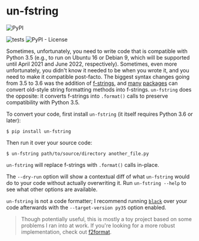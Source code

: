 # un-fstring

![PyPI](https://img.shields.io/pypi/v/un-fstring)

![tests](https://github.com/JoshKarpel/un-fstring/workflows/tests/badge.svg)
![PyPI - License](https://img.shields.io/pypi/l/un-fstring)

Sometimes, unfortunately, you need to write code that is compatible with Python 3.5
(e.g., to run on Ubuntu 16 or Debian 9, which will be supported
until April 2021 and June 2022, respectively).
Sometimes, even more unfortunately, you didn't know it needed to be when you
wrote it, and you need to make it compatible post-facto.
The biggest syntax changes going from 3.5 to 3.6 was the addition of
[f-strings](https://docs.python.org/3/whatsnew/3.6.html#pep-498-formatted-string-literals),
and [many](https://github.com/asottile/pyupgrade)
[packages](https://github.com/ikamensh/flynt)
can convert old-style string formatting methods into f-strings.
`un-fstring` does the opposite: it converts f-strings into `.format()` calls
to preserve compatibility with Python 3.5.

To convert your code, first install `un-fstring` (it itself requires Python 3.6 or later):
```console
$ pip install un-fstring
```
Then run it over your source code:
```console
$ un-fstring path/to/source/directory another_file.py
```
`un-fstring` will replace f-strings with `.format()` calls in-place.

The `--dry-run` option will show a contextual diff
of what `un-fstring` would do to your code without actually overwriting it.
Run `un-fstring --help` to see what other options are available.

`un-fstring` is not a code formatter;
I recommend running
[`black`](https://github.com/psf/black)
over your code afterwards with the `--target-version py35` option enabled.

> Though potentially useful, this is mostly a toy project based on some problems
> I ran into at work.
> If you're looking for a more robust implementation, check out
> [f2format](https://github.com/pybpc/f2format).
